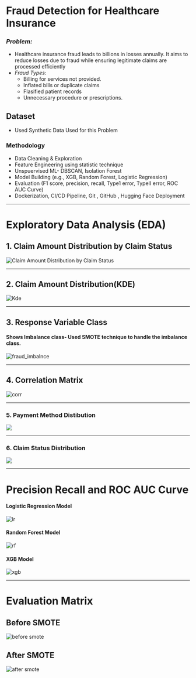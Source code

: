 # Fraud Detection for Healthcare Insurance

### *Problem:* 
* Healthcare insurance fraud leads to billions in losses annually. It aims to reduce losses due to fraud while ensuring legitimate claims are processed efficiently
* *Fraud Types*:
    * Billing for services not provided.
    * Inflated bills or duplicate claims
    * Flasified patient records
    * Unnecessary procedure or prescriptions.
      
## Dataset 
* Used Synthetic Data Used for this Problem

###  Methodology
* Data Cleaning & Exploration
* Feature Engineering using statistic technique
* Unspuervised ML- DBSCAN, Isolation Forest
* Model Building (e.g., XGB, Random Forest, Logistic Regression)
* Evaluation (F1 score, precision, recall, Type1 error, TypeII error, ROC AUC Curve)
* Dockerization, CI/CD Pipeline, Git , GitHub , Hugging Face Deployment




---
# Exploratory Data Analysis (EDA)

## 1. Claim Amount Distribution by Claim Status
![Claim Amount Distribution by Claim Status](https://github.com/sameena93/insurance_fraud_claim_detection/blob/main/static/claim_amount_status.png)

---

## 2. Claim Amount Distribution(KDE)
![Kde](https://github.com/sameena93/insurance_fraud_claim_detection/blob/main/static/CLaim_amount_distibution(KDE).png)

---

## 3.  Response Variable Class
#### Shows Imbalance class- Used SMOTE technique to handle the imbalance class.
![fraud_imbalnce](https://github.com/sameena93/insurance_fraud_claim_detection/blob/main/static/Fraudulent_class_imbalance.png)

---

## 4. Correlation Matrix
![corr](https://github.com/sameena93/insurance_fraud_claim_detection/blob/main/static/Correlation_matrix.png)

--- 

### 5. Payment Method Distibution
![](https://github.com/sameena93/insurance_fraud_claim_detection/blob/main/static/Payment_method_distribution.png)

---

### 6. Claim Status Distribution 
![](https://github.com/sameena93/insurance_fraud_claim_detection/blob/main/static/claim_status_distribution.png)

---

# Precision Recall and ROC AUC Curve 
#### Logistic Regression Model

![lr](https://github.com/sameena93/insurance_fraud_claim_detection/blob/main/static/LR_EG.png)

#### Random Forest Model
![rf](https://github.com/sameena93/insurance_fraud_claim_detection/blob/main/static/random%20forest_eg.png)

#### XGB Model
![xgb](https://github.com/sameena93/insurance_fraud_claim_detection/blob/main/static/xgb_eg.png)


---


# Evaluation Matrix 
## Before SMOTE
![before smote](https://github.com/sameena93/insurance_fraud_claim_detection/blob/main/static/Before_SMOTE.png)

## After SMOTE
![after smote](https://github.com/sameena93/insurance_fraud_claim_detection/blob/main/static/after_SMOTE.png)

